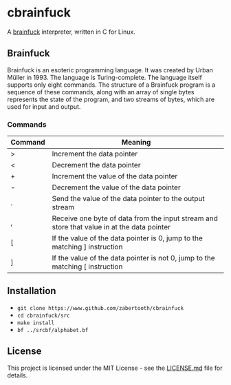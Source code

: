 # cbrainfuck
A [brainfuck](https://en.wikipedia.org/wiki/Brainfuck) interpreter, written in C for Linux.

## Brainfuck
Brainfuck is an esoteric programming language. It was created by Urban Müller in 1993. The language is Turing-complete. The language itself supports only eight commands. The structure of a Brainfuck program is a sequence of these commands, along with an array of single bytes represents the state of the program, and two streams of bytes, which are used for input and output.

### Commands
Command | Meaning
------- | ------- 
>       | Increment the data pointer
<       | Decrement the data pointer
+       | Increment the value of the data pointer
-       | Decrement the value of the data pointer
.       | Send the value of the data pointer to the output stream
,       | Receive one byte of data from the input stream and store that value in at the data pointer
[       | If the value of the data pointer is 0, jump to the matching ] instruction
]       | If the value of the data pointer is not 0, jump to the matching [ instruction

## Installation
* `git clone https://www.github.com/zabertooth/cbrainfuck`
* `cd cbrainfuck/src`
* `make install`
* `bf ../srcbf/alphabet.bf`

## License
This project is licensed under the MIT License - see the [LICENSE.md](LICENSE.md) file for details.
